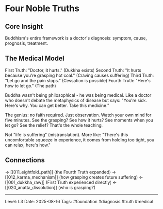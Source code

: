 # Four Noble Truths

## Core Insight
Buddhism's entire framework is a doctor's diagnosis: symptom, cause, prognosis, treatment.

## The Medical Model

First Truth: "Doctor, it hurts." (Dukkha exists)
Second Truth: "It hurts because you're grasping hot coal." (Craving causes suffering)
Third Truth: "Let go and the pain stops." (Cessation is possible)
Fourth Truth: "Here's how to let go." (The path)

Buddha wasn't being philosophical - he was being medical. Like a doctor who doesn't debate the metaphysics of disease but says: "You're sick. Here's why. You can get better. Take this medicine."

The genius: no faith required. Just observation. Watch your own mind for five minutes. See the grasping? See how it hurts? See moments when you let go? See the relief? That's the whole teaching.

Not "life is suffering" (mistranslation). More like: "There's this uncomfortable squeeze in experience, it comes from holding too tight, you can relax, here's how."

## Connections
→ [[011_eightfold_path]] (the Fourth Truth expanded)
→ [[012_karma_mechanism]] (how grasping creates future suffering)
← [[001_dukkha_raw]] (First Truth experienced directly)
← [[020_anatta_dissolution]] (who is grasping?)

---
Level: L3
Date: 2025-08-16
Tags: #foundation #diagnosis #truth #medical